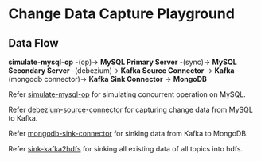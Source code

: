 # Change Data Capture Playground

## Data Flow

**simulate-mysql-op** -(op)-> **MySQL Primary Server** -(sync)-> **MySQL Secondary Server** -(debezium)-> **Kafka Source Connector** -> **Kafka** -(mongodb connector)-> **Kafka Sink Connector** -> **MongoDB**

Refer [simulate-mysql-op](./simulate-mysql-op) for simulating concurrent operation on MySQL.

Refer [debezium-source-connector](./debezium-source-connector) for capturing change data from MySQL to Kafka.

Refer [mongodb-sink-connector](./mongodb-sink-connector) for sinking data from Kafka to MongoDB.

Refer [sink-kafka2hdfs](./sink-kafka2hdfs) for sinking all existing data of all topics into hdfs.
